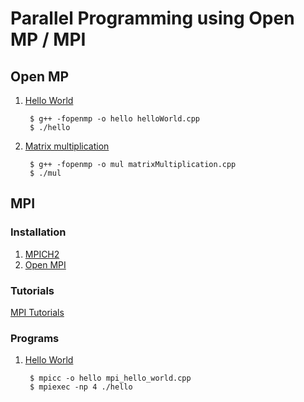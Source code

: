 # Parallel Programming using Open MP / MPI

## Open MP
1. [Hello World](Open%20MP/Hello%20World/helloWorld.cpp)

		$ g++ -fopenmp -o hello helloWorld.cpp
		$ ./hello

2. [Matrix multiplication](Open%20MP/Matrix%20Multiplication/matrixMultiplication.cpp)

		$ g++ -fopenmp -o mul matrixMultiplication.cpp
		$ ./mul

## MPI

### Installation
1. [MPICH2](https://researchweb.iiit.ac.in/~abu_saad/files/Installing_MPI.pdf)
2. [Open MPI](https://github.com/firemodels/fds/wiki/Installing-Open-MPI-on-a-Linux-Cluster)

### Tutorials
[MPI Tutorials](https://mpitutorial.com)

### Programs

1. [Hello World](MPI/Hello%20World/mpi_hello_world.c)

		$ mpicc -o hello mpi_hello_world.cpp
		$ mpiexec -np 4 ./hello